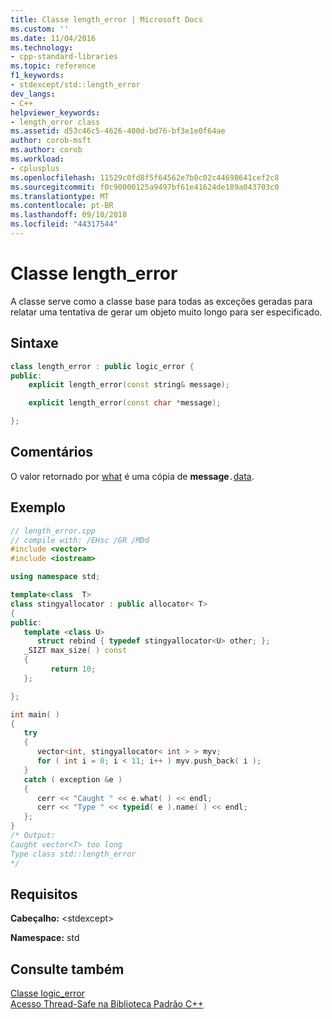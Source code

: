 ```yaml
---
title: Classe length_error | Microsoft Docs
ms.custom: ''
ms.date: 11/04/2016
ms.technology:
- cpp-standard-libraries
ms.topic: reference
f1_keywords:
- stdexcept/std::length_error
dev_langs:
- C++
helpviewer_keywords:
- length_error class
ms.assetid: d53c46c5-4626-400d-bd76-bf3e1e0f64ae
author: corob-msft
ms.author: corob
ms.workload:
- cplusplus
ms.openlocfilehash: 11529c0fd8f5f64562e7b0c02c44698641cef2c8
ms.sourcegitcommit: f0c90000125a9497bf61e41624de189a043703c0
ms.translationtype: MT
ms.contentlocale: pt-BR
ms.lasthandoff: 09/10/2018
ms.locfileid: "44317544"
---
```

# <a name="lengtherror-class"></a>Classe length_error

A classe serve como a classe base para todas as exceções geradas para relatar uma tentativa de gerar um objeto muito longo para ser especificado.

## <a name="syntax"></a>Sintaxe

```cpp
class length_error : public logic_error {
public:
    explicit length_error(const string& message);

    explicit length_error(const char *message);

};
```

## <a name="remarks"></a>Comentários

O valor retornado por [what](../standard-library/exception-class.md) é uma cópia de **message**`.`[data](../standard-library/basic-string-class.md#data).

## <a name="example"></a>Exemplo

```cpp
// length_error.cpp
// compile with: /EHsc /GR /MDd
#include <vector>
#include <iostream>

using namespace std;

template<class  T>
class stingyallocator : public allocator< T>
{
public:
   template <class U>
      struct rebind { typedef stingyallocator<U> other; };
   _SIZT max_size( ) const
   {
         return 10;
   };

};

int main( )
{
   try
   {
      vector<int, stingyallocator< int > > myv;
      for ( int i = 0; i < 11; i++ ) myv.push_back( i );
   }
   catch ( exception &e )
   {
      cerr << "Caught " << e.what( ) << endl;
      cerr << "Type " << typeid( e ).name( ) << endl;
   };
}
/* Output:
Caught vector<T> too long
Type class std::length_error
*/
```

## <a name="requirements"></a>Requisitos

**Cabeçalho:** \<stdexcept>

**Namespace:** std

## <a name="see-also"></a>Consulte também

[Classe logic_error](../standard-library/logic-error-class.md)<br/>
[Acesso Thread-Safe na Biblioteca Padrão C++](../standard-library/thread-safety-in-the-cpp-standard-library.md)<br/>
